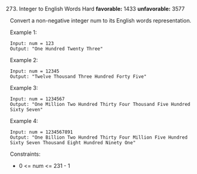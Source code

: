 273. Integer to English Words
Hard **favorable:** 1433 **unfavorable:** 3577

Convert a non-negative integer num to its English words representation.

Example 1:
```
Input: num = 123
Output: "One Hundred Twenty Three"
```

Example 2:
```
Input: num = 12345
Output: "Twelve Thousand Three Hundred Forty Five"
```

Example 3:
```
Input: num = 1234567
Output: "One Million Two Hundred Thirty Four Thousand Five Hundred Sixty Seven"
```

Example 4:
```
Input: num = 1234567891
Output: "One Billion Two Hundred Thirty Four Million Five Hundred Sixty Seven Thousand Eight Hundred Ninety One"
``` 

Constraints:
- 0 <= num <= 231 - 1
